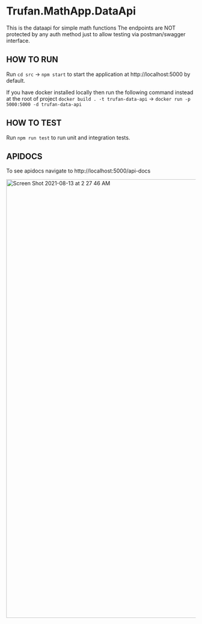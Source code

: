 # Trufan.MathApp.DataApi

This is the dataapi for simple math functions
The endpoints are NOT protected by any auth method just to allow testing via postman/swagger interface. 

## HOW TO RUN
Run `cd src` -> `npm start` to start the application at http://localhost:5000 by default.

If you have docker installed locally then run the following command instead at the root of project 
`docker build . -t trufan-data-api` -> `docker run -p 5000:5000 -d trufan-data-api`

## HOW TO TEST
Run `npm run test` to run unit and integration tests.

## APIDOCS
To see apidocs navigate to http://localhost:5000/api-docs

<img width="1163" alt="Screen Shot 2021-08-13 at 2 27 46 AM" src="https://user-images.githubusercontent.com/5270403/129314893-01c54039-0dbe-4bb7-9e1c-e9561f2d537b.png">

